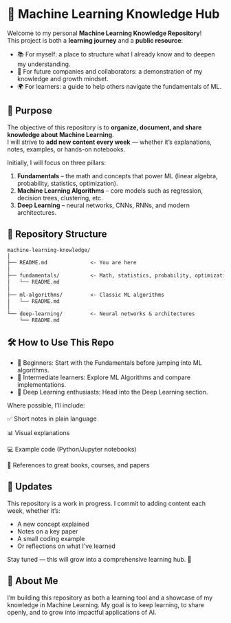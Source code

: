 # 🧠 Machine Learning Knowledge Hub

Welcome to my personal **Machine Learning Knowledge Repository**!  
This project is both a **learning journey** and a **public resource**:

- 📚 For myself: a place to structure what I already know and to deepen my understanding.  
- 💼 For future companies and collaborators: a demonstration of my knowledge and growth mindset.  
- 🌍 For learners: a guide to help others navigate the fundamentals of ML.  


## 🎯 Purpose

The objective of this repository is to **organize, document, and share knowledge about Machine Learning**.  
I will strive to **add new content every week** — whether it’s explanations, notes, examples, or hands-on notebooks.

Initially, I will focus on three pillars:

1. **Fundamentals** – the math and concepts that power ML (linear algebra, probability, statistics, optimization).  
2. **Machine Learning Algorithms** – core models such as regression, decision trees, clustering, etc.  
3. **Deep Learning** – neural networks, CNNs, RNNs, and modern architectures.  


## 📂 Repository Structure
```txt
machine-learning-knowledge/
│
├── README.md              <- You are here
│
├── fundamentals/          <- Math, statistics, probability, optimization
│   └── README.md
│
├── ml-algorithms/         <- Classic ML algorithms
│   └── README.md
│
└── deep-learning/         <- Neural networks & architectures
    └── README.md
```


## 🛠️ How to Use This Repo

- 🐣 Beginners: Start with the Fundamentals before jumping into ML algorithms.
- 🐤 Intermediate learners: Explore ML Algorithms and compare implementations.
- 🐓 Deep Learning enthusiasts: Head into the Deep Learning section.

Where possible, I’ll include:

✅ Short notes in plain language

📊 Visual explanations

💻 Example code (Python/Jupyter notebooks)

🔗 References to great books, courses, and papers


## 🔄 Updates

This repository is a work in progress.
I commit to adding content each week, whether it’s:
- A new concept explained
- Notes on a key paper
- A small coding example
- Or reflections on what I’ve learned

Stay tuned — this will grow into a comprehensive learning hub. 🚀


## 👋 About Me

I’m building this repository as both a learning tool and a showcase of my knowledge in Machine Learning.
My goal is to keep learning, to share openly, and to grow into impactful applications of AI.
